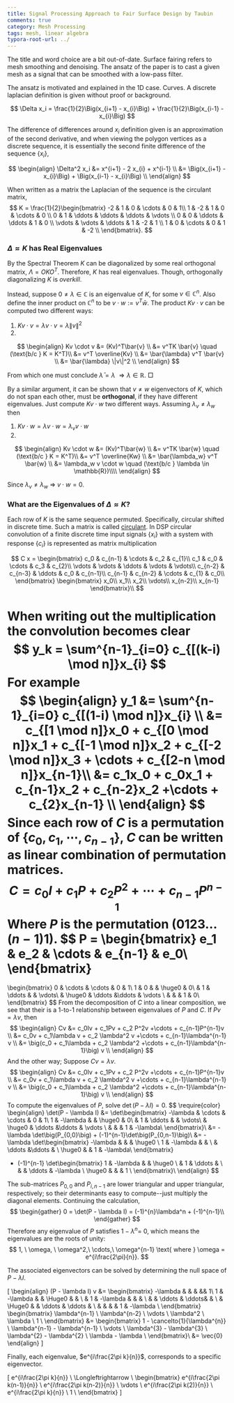 ```yaml
---
title: Signal Processing Approach to Fair Surface Design by Taubin
comments: true
category: Mesh Processing 
tags: mesh, linear algebra 
typora-root-url: ../
---
```


The title and word choice are a bit out-of-date. Surface fairing refers to mesh smoothing and denoising. The ansatz of the paper is to cast a given mesh as a signal that can be smoothed with a low-pass filter.

The ansatz is motivated and explained in the 1D case. Curves. A discrete laplacian definition is given without proof or background. 

$$
\Delta x_i = \frac{1}{2}\Big(x_{i+1} - x_{i}\Big) + \frac{1}{2}\Big(x_{i-1} - x_{i}\Big) 
$$

The difference of differences around $x_i$ definition given is an approximation of the second derivative, and when viewing the polygon vertices as a discrete sequence, it is essentially the second finite difference of the sequence $\{x_i\}$,

$$
\begin{align}
\Delta^2 x_i &= x^{i+1} - 2 x_{i} + x^{i-1} \\
             &= \Big(x_{i+1} - x_{i}\Big) + \Big(x_{i-1} - x_{i}\Big) \\
\end{align}
$$


When written as a matrix the Laplacian of the sequence is the circulant matrix, 
$$
K = \frac{1}{2}\begin{bmatrix}
-2 & 1 & 0 & \cdots & 0 & 1\\
1  & -2 & 1 & 0 & \cdots & 0 \\
0 & 1  & \ddots & \ddots & \ddots & \vdots \\
0 & 0 & \ddots & \ddots & 1  & 0  \\
\vdots & \vdots & \ddots & 1 & -2 & 1 \\
1 & 0 & \cdots & 0 & 1  & -2 \\
\end{bmatrix}.
$$

### $\Delta \approx K$ has Real Eigenvalues 

By the Spectral Theorem $K$ can be diagonalized by some real orthogonal matrix, $\Lambda = O K O^T$. Therefore, $K$ has real eigenvalues. Though, orthogonally diagonalizing $K$ is *overkill*. 

Instead, suppose $0 \neq \lambda \in \mathbb{C}$ is an eigenvalue of $K$, for some $v \in \mathbb{C}^n$. Also define the inner product on $\mathbb{C}^n$ to be $v \cdot w := v^T \bar{w}$. The product $Kv \cdot v$ can be computed two different ways:

1. $Kv \cdot v = \lambda v \cdot v = \lambda \|v\|^2$
2. 

$$
\begin{align}
Kv \cdot v &= (Kv)^T\bar{v} \\
           &= v^TK \bar{v} \quad (\text{b/c } K = K^T)\\
           &= v^T \overline{Kv} \\
           &= \bar{\lambda} v^T \bar{v} \\
           &= \bar{\lambda} \|v\|^2 \\
\end{align}
$$

From which one must conclude $\bar{\lambda} = \lambda \ \Longrightarrow \lambda \in \mathbb{R}$.                    								$\Box$

By a similar argument, it can be shown that $v \neq w$ eigenvectors of $K$, which do not span each other, must be **orthogonal**, if they have different eigenvalues. Just compute $Kv \cdot w$ two different ways. Assuming $\lambda_v \neq \lambda_w$ then

1. $Kv \cdot w = \lambda v \cdot w = \lambda_v v \cdot w$
2. 

$$
\begin{align}
Kv \cdot w &= (Kv)^T\bar{w} \\
           &= v^TK \bar{w} \quad (\text{b/c } K = K^T)\\
           &= v^T \overline{Kw} \\
           &= \bar{\lambda_w} v^T \bar{w} \\
           &= \lambda_w v \cdot w \quad (\text{b/c } \lambda \in \mathbb{R})\\\\
\end{align}
$$

Since $\lambda_v \neq \lambda_w \ \Longrightarrow \ v \cdot w = 0$.



### What are the Eigenvalues of $\Delta \approx K$?

Each row of $K$ is the same sequence permuted. Specifically, circular shifted in discrete time. Such a matrix is called [circulant](https://courses.physics.illinois.edu/ece401/fa2023/slides/lec23.pdf). In DSP circular convolution of a finite discrete time input signals $\{x_i \}$ with a system with response $\{c_i \}$ is represented as matrix multiplication


$$
C x = \begin{bmatrix}
c_0 & c_{n-1} & \cdots & c_2 & c_{1}\\
c_1 & c_0     & \cdots & c_3 & c_{2}\\
\vdots & \vdots & \ddots & \vdots & \vdots\\
c_{n-2} & c_{n-3} & \ddots & c_0 & c_{n-1}\\
c_{n-1} & c_{n-2} & \cdots & c_{1} & c_0\\
\end{bmatrix}
\begin{bmatrix}
x_0\\
x_1\\
x_2\\
\vdots\\
x_{n-2}\\
x_{n-1}
\end{bmatrix}\\
$$


When writing out the multiplication the convolution becomes clear
$$
y_k = \sum^{n-1}_{i=0} c_{[(k-i) \mod n]}x_{i}
$$
For example 
$$
\begin{align}
y_1 &= \sum^{n-1}_{i=0} c_{[(1-i) \mod n]}x_{i} \\
    &= c_{[1 \mod n]}x_0 + c_{[0 \mod n]}x_1 + c_{[-1 \mod n]}x_2 + c_{[-2 \mod n]}x_3 + \cdots + c_{[2-n \mod n]}x_{n-1}\\
    &= c_1x_0 + c_0x_1 + c_{n-1}x_2 + c_{n-2}x_2 +\cdots +  c_{2}x_{n-1} \\
\end{align}
$$
Since each row of $C$ is a permutation of $\{c_0, c_1, \cdots, c_{n-1}\}$, $C$ can be written as linear combination of permutation matrices. 
$$
C = c_0I + c_1P + c_2 P^2 +\cdots + c_{n-1}P^{n-1}
$$
Where $P$ is the permutation $(0123\ldots (n-1) 1)$.
$$
P =
\begin{bmatrix}
 e_1 & e_2 & \cdots & e_{n-1} & e_0\\
\end{bmatrix}
=
\begin{bmatrix}
 0 & \cdots & \cdots & 0 & 1\\
 1 & 0 &  & \huge0 & 0\\
  & 1 & \ddots &  & \vdots\\
  & \huge0 & \ddots &\ddots & \vdots \\
  &  & & 1 & 0\\ 
\end{bmatrix}
$$
From the decomposition of $C$ into a linear composition, we see that their is a 1-to-1 relationship between eigenvalues of $P$ and $C$. If $Pv = \lambda v$, then
$$
\begin{align}
Cv &= c_0Iv + c_1Pv + c_2 P^2v +\cdots + c_{n-1}P^{n-1}v \\
   &= c_0v + c_1\lambda v + c_2 \lambda^2 v +\cdots + c_{n-1}\lambda^{n-1} v \\
   &= \big(c_0 + c_1\lambda + c_2 \lambda^2 +\cdots + c_{n-1}\lambda^{n-1}\big) v \\
\end{align}
$$
And the other way; Suppose $Cv = \lambda v$.
$$
\begin{align}
Cv &= c_0Iv + c_1Pv + c_2 P^2v +\cdots + c_{n-1}P^{n-1}v \\
   &= c_0v + c_1\lambda v + c_2 \lambda^2 v +\cdots + c_{n-1}\lambda^{n-1} v \\
   &= \big(c_0 + c_1\lambda + c_2 \lambda^2 +\cdots + c_{n-1}\lambda^{n-1}\big) v \\
\end{align}
$$
To compute the eigenvalues of $P$, solve $\det(P-\lambda I)=0$.
$$
\require{color}
\begin{align}
\det(P - \lambda I) &=
\det\begin{bmatrix}
 -\lambda & \cdots & \cdots & 0 & 1\\
 1 & -\lambda &  & \huge0 & 0\\
  & 1 & \ddots &  & \vdots\\
  & \huge0 & \ddots &\ddots & \vdots \\
  &  & & 1 & -\lambda\\ 
\end{bmatrix}\\
&= -\lambda \det\big(P_{0,0}\big) + (-1)^{n-1}\det\big(P_{0,n-1}\big)\\
&= -\lambda 
\det\begin{bmatrix}
   -\lambda &  & & \huge0 \\
   1 & -\lambda & & \\
    & \ddots &\ddots & \\
   \huge0 & & 1 & -\lambda\\ 
\end{bmatrix}
+ (-1)^{n-1}
\det\begin{bmatrix}
 1      & -\lambda &        & \huge0 \\
        & 1        & \ddots &  \\
        &          & \ddots & -\lambda \\
 \huge0 &          &        & 1 \\ 
\end{bmatrix}\\
\end{align}
$$

The sub-matrices $P_{0,0}$ and $P_{i,n-1}$ are lower triangular and upper triangular, respectively; so their determinants easy to compute--just multiply the diagonal elements. Continuing the calculation,
$$
\begin{gather}
0 = \det(P - \lambda I) = (-1)^{n}\lambda^n + (-1)^{n-1}\\
\end{gather}
$$
Therefore any eigenvalue of $P$ satisfies $1 - \lambda^n$= 0, which means the eigenvalues are the roots of unity:
$$
1, \ \omega, \ \omega^2,\ \cdots,\ \omega^{n-1} \text{  where } \omega = e^{i\frac{2\pi}{n}}.
$$

The associated eigenvectors can be solved by determining the null space of $P - \lambda I$.

\[
\begin{align}
(P - \lambda I) v
&=
\begin{bmatrix}
-\lambda &        &       &  && 1\\
1       & -\lambda &      & \Huge0  &  &  \\
       &     1   &  -\lambda     & & &  \\
  &        & \ddots      & \ddots&  &  \\
  &     \Huge0   &   &   \ddots  & \ddots &  \\
  &    &       &  &  1 & -\lambda \\
\end{bmatrix}
\begin{bmatrix}
  \lambda^{n-1} \\
  \lambda^{n-2} \\
  \vdots \\
  \lambda^2  \\
  \lambda  \\
  1 \\
\end{bmatrix}
&=
\begin{bmatrix}
  1 - \cancelto{1}{\lambda^{n}} \\
  \lambda^{n-1} - \lambda^{n-1}  \\
  \vdots \\
  \lambda^{3} - \lambda^{3} \\
  \lambda^{2} - \lambda^{2}  \\
  \lambda - \lambda \\
\end{bmatrix}\\
&= \vec{0}
\end{align}
\]

Finally, each eigenvalue, $e^{i\frac{2\pi k}{n}}$, corresponds to a specific eigenvector.

\[
e^{i\frac{2\pi k}{n}} \ \Longleftrightarrow \ 
\begin{bmatrix}
  e^{i\frac{2\pi k(n-1)}{n}} \\
  e^{i\frac{2\pi k(n-2)}{n}} \\
  \vdots \\
   e^{i\frac{2\pi k(2)}{n}}  \\
   e^{i\frac{2\pi k}{n}}  \\
  1 \\
\end{bmatrix}
\]








